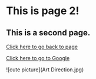 # This is page 2!

## This is a second page. 

[Click here to go back to page](README.md)

[Click here to go to Google](google.com) 

![cute picture](Art Direction.jpg)
